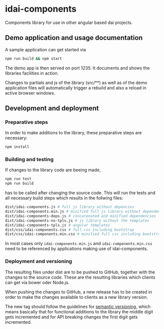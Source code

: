 # idai-components

Components library for use in other angular based dai projects. 

## Demo application and usage documentation

A sample application can get started via

```bash
npm run build && npm start
```

The demo app is then served on port 1235. 
It documents and shows the libraries facilities in action.

Changes to partials and js of the library (src/**) as well as of the
demo application files will automatically trigger a
rebuild and also a reload in active browser windows.

## Development and deployment

### Preparative steps

In order to make additions to the library, these preparative steps are necessary:

```bash
npm install
```

### Building and testing

If changes to the library code are beeing made, 

```bash
npm run test
npm run build
```

has to be called after changing the source code. This will run the tests
and all necessary build steps which results in the follwing files:

```bash
dist/idai-components.js # full js library without depencies
dist/idai-components.min.js # minified full js library without dependencies
dist/idai-components-deps.js # concatenated and minified dependencies
dist/idai-components-no-tpls.js # js library without the templates
dist/idai-components-tpls.js # angular templates
dist/css/idai-components.css # full css including bootstrap
dist/css/idai-components.min.css # minified full css including bootstrap
```

In most cases only `idai-components.min.js` and `idai-components.min.css` need
to be referenced by applications making use of idai-components.

### Deployment and versioning

The resulting files under dist are to be pushed to GitHub, together with the changes to the source code.
These are the resulting libraries which clients can get via bower oder Node.js.

When pushing the changes to GitHub, a new release has to be created in order to make the changes available to clients as a new library version.

The new tag should follow the guidelines for [semantic versioning](http://semver.org/), which means basically
that for functional additions to the library the middle digit gets incremented and for API breaking changes the first digit gets incremented.